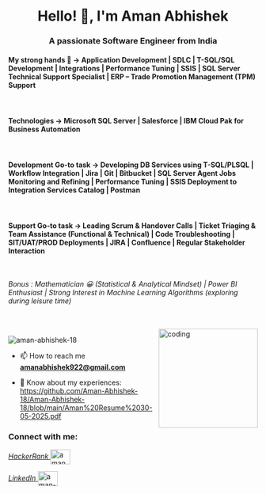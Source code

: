 <h1 align="center">Hello! 👋, I'm Aman Abhishek</h1>
<h3 align="center">A passionate Software Engineer from India</h3>
<h4 align="left">My strong hands 💪 -> 
  <b>Application Development | SDLC | T-SQL/SQL Development | Integrations | Performance Tuning | SSIS | 
  SQL Server Technical Support Specialist | ERP – Trade Promotion Management (TPM) Support </b>
</h4><br>

<h4 align="left">Technologies -> <b>Microsoft SQL Server | Salesforce | IBM Cloud Pak for Business Automation </b></h3><br>

<h4 align="left">Development Go-to task -> <b> Developing DB Services using T-SQL/PLSQL | Workflow Integration | Jira | Git | Bitbucket | SQL Server Agent Jobs Monitoring and Refining | Performance Tuning | SSIS Deployment to Integration Services Catalog | Postman </b></h3><br>

<h4 align="left">Support Go-to task -> <b> Leading Scrum & Handover Calls | Ticket Triaging & Team Assistance (Functional & Technical) | Code Troubleshooting | SIT/UAT/PROD Deployments | JIRA | Confluence | Regular Stakeholder Interaction </b></h3><br>


<i>Bonus : Mathematician 😀 (Statistical & Analytical Mindset) | Power BI Enthusiast | Strong Interest in Machine Learning Algorithms (exploring during leisure time)</i><br><br>

<br>
<img align="right" alt="coding" widht="200" height="200" src="https://user-images.githubusercontent.com/55389276/140866485-8fb1c876-9a8f-4d6a-98dc-08c4981eaf70.gif">

<p align="left"> <img src="https://komarev.com/ghpvc/?username=aman-abhishek-18&label=Profile%20views&color=0e75b6&style=flat" alt="aman-abhishek-18" /> </p>

- 📫 How to reach me **amanabhishek922@gmail.com**

- 📄 Know about my experiences: <br>https://github.com/Aman-Abhishek-18/Aman-Abhishek-18/blob/main/Aman%20Resume%2030-05-2025.pdf

<h3 align="left">Connect with me:</h3>

<p align="left">
<a href="https://www.hackerrank.com/amanabhishek922" target="blank">
  <i>HackerRank</i>
<img align="center" src="https://raw.githubusercontent.com/rahuldkjain/github-profile-readme-generator/master/src/images/icons/Social/hackerrank.svg" alt="amanabhishek922" height="30" width="40" /></a>
</p>

<p align="left">
  <a href="https://www.linkedin.com/in/aman-abhishek-730595331/" target="blank">
    <i>LinkedIn</i>
    <img align="center" src="https://raw.githubusercontent.com/rahuldkjain/github-profile-readme-generator/master/src/images/icons/Social/linked-in-alt.svg" alt="aman-abhishek-730595331" height="30" width="40" />
  </a>
</p>

